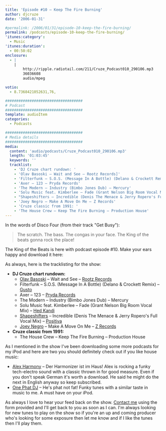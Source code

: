 ```yaml
---
title: 'Episode #10 – Keep The Fire Burning'
author: djcruze
date: '2006-01-31'

#permalink: /2006/01/31/episode-10-keep-the-fire-burning/
permalink: /podcasts/episode-10-keep-the-fire-burning/
'itunes:category':
  - Music
'itunes:duration':
  - 00:50:02
enclosure:
  - |
    |
        http://ripple.radiotail.com/211/Cruze_Podcast010_290106.mp3
        36036608
        audio/mpeg

votio:
  - 8.7368421052631,76,

###################################
# Podcast
###################################
template: audioItem
categories:
  - Podcasts

###################################
# Media details
###################################
media:
  content: 'audio/podcasts/Cruze_Podcast010_290106.mp3'
  length: '01:03:45'
  keywords: ''
  tracklist:
    - 'DJ Cruze chart rundown: '
    - 'Olav Basoski – Wait and See – Rootz Records]'
    - 'Filterfunk – S.O.S. (Message In A Bottle) (Delano & Crockett Remix) – Gusto'
    - 'Axer – 123 – Pryda Records'
    - 'The Modern – Industry (Bimbo Jones Dub) – Mercury'
    - 'Solu Music feat. Kimberlee – Fade (Grant Nelson Big Room Vocal Mix) – Hed Kandi'
    - "Shapeshifters – Incredible (Denis The Menace & Jerry Ropero's Full Vocal Mix) – Positiva"
    - 'Joey Negro – Make A Move On Me – Z Records'
    - 'Cruze classic from 1991: '
    - 'The House Crew – Keep The Fire Burning – Production House'
---
```


In the words of Disco Four (from their track "Get Busy"):

> The scratch. The bass. The congas in your face. The King of the beats gonna rock the place!

The King of the Beats is here with podcast episode #10. Make your ears happy and download it here:

As always, here is the tracklisting for the show:

- **DJ Cruze chart rundown:**
  - [Olav Basoski][3] – Wait and See – [Rootz Records][4]
  - Filterfunk – S.O.S. (Message In A Bottle) (Delano & Crockett Remix) – [Gusto][5]
  - Axer – 123 – [Pryda Records][6]
  - The Modern – Industry (Bimbo Jones Dub) – Mercury
  - Solu Music feat. Kimberlee – Fade (Grant Nelson Big Room Vocal Mix) – [Hed Kandi][7]
  - [Shapeshifters][8] – Incredible (Denis The Menace & Jerry Ropero's Full Vocal Mix) – [Positiva][9]
  - [Joey Negro][10] – Make A Move On Me – [Z Records][11]
- **Cruze classic from 1991:**
  - The House Crew – Keep The Fire Burning – Production House

As I mentioned in the show I've been downloading some more podcasts for my iPod and here are two you should definitely check out if you like house music:

- [Alex Harmony][12] – Der Harmonizer ist im Haus! Alex is rocking a funky tech-electro sound with a classic thrown in for good measure. Even if you don't speak German it's worth a download. He said he might do the next in English anyway so keep subscribed.
- [One Phat DJ][13] – He's phat not fat! Funky tunes with a similar taste in music to me. A must have on your iPod.

As always I love to hear your feed back on the show. [Contact me][14] using the form provided and I'll get back to you as soon as I can. I'm always looking for new tunes to play on the show so if you're an up and coming producer who's looking for some exposure then let me know and if I like the tunes then I'll play them.

[1]: http://ripple.radiotail.com/211/Cruze_Podcast010_290106.mp3
[2]: http://www.djcruze.co.uk/cms/podcasts/feed/rss2
[3]: http://www.olavbasoski.nl/
[4]: http://www.rootzrecords.nl/
[5]: http://www.gutrecords.com/
[6]: http://www.pryda.net/
[7]: http://www.hedkandi.com/
[8]: http://www.nocturnalgroove.co.uk/
[9]: http://www.positivarecords.com/
[10]: http://www.joeynegro.com/
[11]: http://www.zrecords.ltd.uk/
[12]: http://www.alex-harmony.de/
[13]: http://www.simonjobling.com/
[14]: http://www.djcruze.co.uk/cms/contact/
